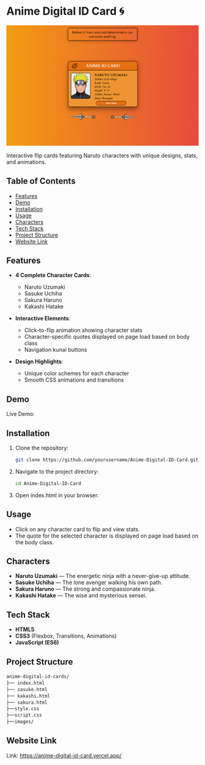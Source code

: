 # Anime Digital ID Card 🌀

![Project Banner](images/Screenshot.png)  

Interactive flip cards featuring Naruto characters with unique designs, stats, and animations.

## Table of Contents
- [Features](#features)
- [Demo](#demo)
- [Installation](#installation)
- [Usage](#usage)
- [Characters](#characters)
- [Tech Stack](#tech-stack)
- [Project Structure](#project-structure)
- [Website Link](#website-link)

## Features

- **4 Complete Character Cards**:
  - Naruto Uzumaki
  - Sasuke Uchiha
  - Sakura Haruno
  - Kakashi Hatake

- **Interactive Elements**:
  - Click-to-flip animation showing character stats
  - Character-specific quotes displayed on page load based on body class
  - Navigation kunai buttons

- **Design Highlights**:
  - Unique color schemes for each character
  - Smooth CSS animations and transitions

## Demo

Live Demo: 



## Installation

1. Clone the repository:
   ```bash
   git clone https://github.com/yourusername/Anime-Digital-ID-Card.git

2. Navigate to the project directory:
   ```bash
   cd Anime-Digital-ID-Card

3. Open index.html in your browser.

## Usage

- Click on any character card to flip and view stats.
- The quote for the selected character is displayed on page load based on the body class.

## Characters

- **Naruto Uzumaki** — The energetic ninja with a never-give-up attitude.
- **Sasuke Uchiha** — The lone avenger walking his own path.
- **Sakura Haruno** — The strong and compassionate ninja.
- **Kakashi Hatake** — The wise and mysterious sensei.

## Tech Stack

- **HTML5**
- **CSS3** (Flexbox, Transitions, Animations)
- **JavaScript (ES6)**

## Project Structure
```bash
anime-digital-id-cards/
├── index.html
├── sasuke.html
├── kakashi.html
├── sakura.html
├──style.css
├──script.css
├──images/
```

## Website Link

Link: https://anime-digital-id-card.vercel.app/
